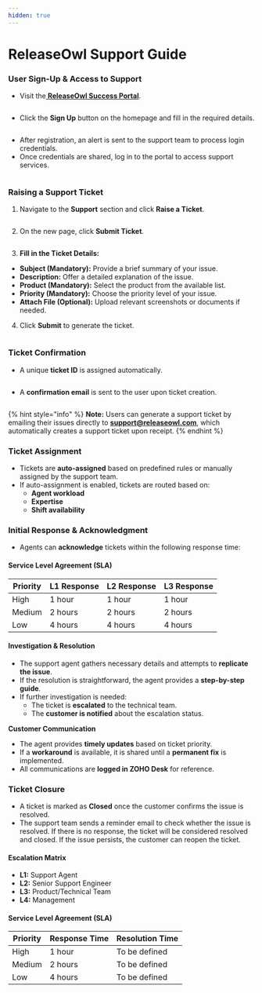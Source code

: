 ```yaml
---
hidden: true
---
```


# ReleaseOwl Support Guide

### **User Sign-Up & Access to Support** <a href="#pdf-page-5z8anog0xntnnqk3dtdi-user-sign-up-and-access-to-support" id="pdf-page-5z8anog0xntnnqk3dtdi-user-sign-up-and-access-to-support"></a>

* Visit the[ **ReleaseOwl Success Portal**](https://success.releaseowl.com/).

<figure><img src="https://open.gitbook.com/~gitbook/image?url=https%3A%2F%2F1890383800-files.gitbook.io%2F%7E%2Ffiles%2Fv0%2Fb%2Fgitbook-x-prod.appspot.com%2Fo%2Fspaces%252FDWyxe6hm5vqosFaByVgs%252Fuploads%252FSbcaXnKj2226Rq4qkPcA%252Fimage.png%3Falt%3Dmedia%26token%3D3482a078-0444-4ad1-a87d-09756f78c620&#x26;width=768&#x26;dpr=4&#x26;quality=100&#x26;sign=3a48c201&#x26;sv=2" alt=""><figcaption></figcaption></figure>

* Click the **Sign Up** button on the homepage and fill in the required details.

<figure><img src="https://open.gitbook.com/~gitbook/image?url=https%3A%2F%2F1890383800-files.gitbook.io%2F%7E%2Ffiles%2Fv0%2Fb%2Fgitbook-x-prod.appspot.com%2Fo%2Fspaces%252FDWyxe6hm5vqosFaByVgs%252Fuploads%252FdCKiaTP9mzd51hIN68wn%252Fimage.png%3Falt%3Dmedia%26token%3D6eb0bea7-0be5-4034-acfb-a6dd04b5efe2&#x26;width=768&#x26;dpr=4&#x26;quality=100&#x26;sign=21392017&#x26;sv=2" alt=""><figcaption></figcaption></figure>

* After registration, an alert is sent to the support team to process login credentials.
* Once credentials are shared, log in to the portal to access support services.

<figure><img src="https://open.gitbook.com/~gitbook/image?url=https%3A%2F%2F1890383800-files.gitbook.io%2F%7E%2Ffiles%2Fv0%2Fb%2Fgitbook-x-prod.appspot.com%2Fo%2Fspaces%252FDWyxe6hm5vqosFaByVgs%252Fuploads%252FAbMAOGoRxn5ubPk84lP2%252Fimage.png%3Falt%3Dmedia%26token%3D13ee05a7-267f-4461-ab7e-5bb41b9a6f75&#x26;width=768&#x26;dpr=4&#x26;quality=100&#x26;sign=763a27ab&#x26;sv=2" alt=""><figcaption></figcaption></figure>

### **Raising a Support Ticket** <a href="#pdf-page-5z8anog0xntnnqk3dtdi-raising-a-support-ticket" id="pdf-page-5z8anog0xntnnqk3dtdi-raising-a-support-ticket"></a>

1. Navigate to the **Support** section and click **Raise a Ticket**.

<figure><img src="https://open.gitbook.com/~gitbook/image?url=https%3A%2F%2F1890383800-files.gitbook.io%2F%7E%2Ffiles%2Fv0%2Fb%2Fgitbook-x-prod.appspot.com%2Fo%2Fspaces%252FDWyxe6hm5vqosFaByVgs%252Fuploads%252FpTOYvoUnAL3AtFqaUOj4%252Fimage.png%3Falt%3Dmedia%26token%3Ddd79cd16-ce5d-4f66-868a-ee7f3e4646fa&#x26;width=768&#x26;dpr=4&#x26;quality=100&#x26;sign=eaa1915b&#x26;sv=2" alt=""><figcaption></figcaption></figure>

2. On the new page, click **Submit Ticket**.

<figure><img src="https://open.gitbook.com/~gitbook/image?url=https%3A%2F%2F1890383800-files.gitbook.io%2F%7E%2Ffiles%2Fv0%2Fb%2Fgitbook-x-prod.appspot.com%2Fo%2Fspaces%252FDWyxe6hm5vqosFaByVgs%252Fuploads%252FmTu716x5af35UhXunDnK%252Fimage.png%3Falt%3Dmedia%26token%3D0acd5642-ac37-44c7-885b-dc036dc8d3c8&#x26;width=768&#x26;dpr=4&#x26;quality=100&#x26;sign=90cb36f2&#x26;sv=2" alt=""><figcaption></figcaption></figure>

3. **Fill in the Ticket Details:**

* **Subject (Mandatory):** Provide a brief summary of your issue.
* **Description:** Offer a detailed explanation of the issue.
* **Product (Mandatory):** Select the product from the available list.
* **Priority (Mandatory):** Choose the priority level of your issue.
* **Attach File (Optional):** Upload relevant screenshots or documents if needed.

4. Click **Submit** to generate the ticket.

<figure><img src="https://open.gitbook.com/~gitbook/image?url=https%3A%2F%2F1890383800-files.gitbook.io%2F%7E%2Ffiles%2Fv0%2Fb%2Fgitbook-x-prod.appspot.com%2Fo%2Fspaces%252FDWyxe6hm5vqosFaByVgs%252Fuploads%252F5H8GcrZgfCrstSLy2c11%252Fimage.png%3Falt%3Dmedia%26token%3D8a0a5487-efb4-45e5-8ff8-9a28ff99856d&#x26;width=768&#x26;dpr=4&#x26;quality=100&#x26;sign=55927124&#x26;sv=2" alt=""><figcaption></figcaption></figure>

### **Ticket Confirmation**

* A unique **ticket ID** is assigned automatically.

<figure><img src="https://open.gitbook.com/~gitbook/image?url=https%3A%2F%2F1890383800-files.gitbook.io%2F%7E%2Ffiles%2Fv0%2Fb%2Fgitbook-x-prod.appspot.com%2Fo%2Fspaces%252FDWyxe6hm5vqosFaByVgs%252Fuploads%252FULgEKKQBugA2Lcko2yZE%252Fimage.png%3Falt%3Dmedia%26token%3Da30ce25c-a259-4843-87e2-12103ef51bc7&#x26;width=768&#x26;dpr=4&#x26;quality=100&#x26;sign=60965f56&#x26;sv=2" alt=""><figcaption></figcaption></figure>

* A **confirmation email** is sent to the user upon ticket creation.

<figure><img src="https://open.gitbook.com/~gitbook/image?url=https%3A%2F%2F1890383800-files.gitbook.io%2F%7E%2Ffiles%2Fv0%2Fb%2Fgitbook-x-prod.appspot.com%2Fo%2Fspaces%252FDWyxe6hm5vqosFaByVgs%252Fuploads%252FC43CVXWsU6NWPmgoQ3E9%252Fimage.png%3Falt%3Dmedia%26token%3D0a1dc2b8-6557-4217-b42d-a32e2da07236&#x26;width=768&#x26;dpr=4&#x26;quality=100&#x26;sign=e23e297a&#x26;sv=2" alt=""><figcaption></figcaption></figure>

{% hint style="info" %}
**Note:** Users can generate a support ticket by emailing their issues directly to [**support@releaseowl.com**](mailto:support@releaseowl.com), which automatically creates a support ticket upon receipt.
{% endhint %}

### **Ticket Assignment**

* Tickets are **auto-assigned** based on predefined rules or manually assigned by the support team.
* If auto-assignment is enabled, tickets are routed based on:
  * **Agent workload**
  * **Expertise**
  * **Shift availability**

### **Initial Response & Acknowledgment**

* Agents can **acknowledge** tickets within the following response time:

#### **Service Level Agreement (SLA)**

| **Priority** | **L1 Response** | **L2 Response** | **L3 Response** |
| ------------ | --------------- | --------------- | --------------- |
| High         | 1 hour          | 1 hour          | 1 hour          |
| Medium       | 2 hours         | 2 hours         | 2 hours         |
| Low          | 4 hours         | 4 hours         | 4 hours         |

#### **Investigation & Resolution**

* The support agent gathers necessary details and attempts to **replicate the issue**.
* If the resolution is straightforward, the agent provides a **step-by-step guide**.
* If further investigation is needed:
  * The ticket is **escalated** to the technical team.
  * The **customer is notified** about the escalation status.

**Customer Communication**

* The agent provides **timely updates** based on ticket priority.
* If a **workaround** is available, it is shared until a **permanent fix** is implemented.
* All communications are **logged in ZOHO Desk** for reference.

### **Ticket Closure**

* A ticket is marked as **Closed** once the customer confirms the issue is resolved.
* The support team sends a reminder email to check whether the issue is resolved. If there is no response, the ticket will be considered resolved and closed. If the issue persists, the customer can reopen the ticket.

#### **Escalation Matrix** <a href="#pdf-page-5z8anog0xntnnqk3dtdi-escalation-matrix" id="pdf-page-5z8anog0xntnnqk3dtdi-escalation-matrix"></a>

* **L1:** Support Agent
* **L2:** Senior Support Engineer
* **L3:** Product/Technical Team
* **L4:** Management

#### **Service Level Agreement (SLA)**

| **Priority** | **Response Time** | **Resolution Time** |
| ------------ | ----------------- | ------------------- |
| High         | 1 hour            | To be defined       |
| Medium       | 2 hours           | To be defined       |
| Low          | 4 hours           | To be defined       |
